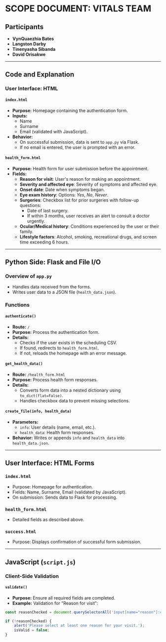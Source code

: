 # SCOPE DOCUMENT: VITALS TEAM

## Participants
- **VynQuaezhia Bates**  
- **Langston Darby**  
- **Tinenyasha Sibanda**  
- **David Orisakwe**

---

## Code and Explanation

### User Interface: HTML
#### **`index.html`**
- **Purpose:** Homepage containing the authentication form.  
- **Inputs:**  
  - Name  
  - Surname  
  - Email (validated with JavaScript).  
- **Behavior:**  
  - On successful submission, data is sent to `app.py` via Flask.  
  - If no email is entered, the user is prompted with an error.

#### **`health_form.html`**
- **Purpose:** Health form for user submission before the appointment.  
- **Fields:**  
  - **Reason for visit**: User's reason for making an appointment.  
  - **Severity and affected eye**: Severity of symptoms and affected eye.  
  - **Onset date**: Date when symptoms began.  
  - **Eye exam history**: Options: *Yes*, *No*, *Never*.  
  - **Surgeries**: Checkbox list for prior surgeries with follow-up questions:  
    - Date of last surgery.  
    - If within 3 months, user receives an alert to consult a doctor urgently.  
  - **Ocular/Medical history**: Conditions experienced by the user or their family.  
  - **Lifestyle factors**: Alcohol, smoking, recreational drugs, and screen time exceeding 6 hours.

---

## Python Side: Flask and File I/O

### Overview of `app.py`
- Handles data received from the forms.  
- Writes user data to a JSON file (`health_data.json`).  

### Functions
#### **`authenticate()`**  
- **Route:** `/`  
- **Purpose:** Process the authentication form.  
- **Details:**  
  - Checks if the user exists in the scheduling CSV.  
  - If found, redirects to `health_form.html`.  
  - If not, reloads the homepage with an error message.  

#### **`get_health_data()`**  
- **Route:** `/health_form.html`  
- **Purpose:** Process health form responses.  
- **Details:**  
  - Converts form data into a nested dictionary using `to_dict(flat=False)`.  
  - Handles checkbox data to prevent missing selections.  

#### **`create_file(info, health_data)`**  
- **Parameters:**  
  - `info`: User details (name, email, etc.).  
  - `health_data`: Health form responses.  
- **Behavior:** Writes or appends `info` and `health_data` into `health_data.json`.

---

## User Interface: HTML Forms

### **`index.html`**
- Purpose: Homepage for authentication.  
- Fields: Name, Surname, Email (validated by JavaScript).  
- On submission: Sends data to Flask for processing.  

### **`health_form.html`**
- Detailed fields as described above.  

### **`success.html`**
- Purpose: Displays confirmation of successful form submission.  

---

## JavaScript (`script.js`)

### Client-Side Validation
#### **`validate()`**  
- **Purpose:** Ensure all required fields are completed.  
- **Example:** Validation for "Reason for visit":  
```javascript
const reasonChecked = document.querySelectorAll('input[name="reason"]:checked').length > 0;

if (!reasonChecked) {
    alert('Please select at least one reason for your visit.');
    isValid = false;
}
